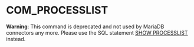 
# COM_PROCESSLIST

**Warning**: This command is deprecated and not used by MariaDB connectors any more. Please use the SQL statement [SHOW PROCESSLIST](../../../../../reference/sql-statements-and-structure/sql-statements/administrative-sql-statements/show/show-processlist.md) instead.

<span></span>
